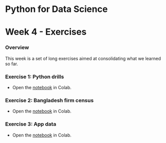 
# Python for Data Science
# Week 4 - Exercises
### Overview
This week is a set of long exercises aimed at consolidating what we learned so far.

### Exercise 1: Python drills
* Open the [notebook](https://colab.research.google.com/github/worldbank/Python-for-Data-Science/blob/master/week%204/Week%204%20-%20Exercise%201%20-%20Python%20drills.ipynb) in Colab.

### Exercise 2: Bangladesh firm census 
* Open the [notebook](https://colab.research.google.com/github/worldbank/Python-for-Data-Science/blob/master/week%204/Week%204%20-%20Exercise%202%20-%20Census%20of%20Firms.ipynb) in Colab.

### Exercise 3: App data
* Open the [notebook](https://colab.research.google.com/github/worldbank/Python-for-Data-Science/blob/week%204/Week%204%20-%20Exercise%203%20-%20AppData.ipynb) in Colab.
